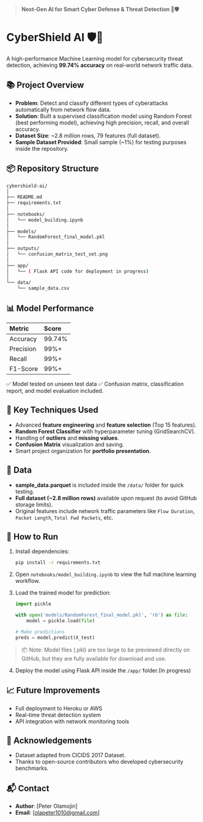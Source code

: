 > **Next-Gen AI for Smart Cyber Defense & Threat Detection 🚀🛡️**

# CyberShield AI 🛡️🚀

A high-performance Machine Learning model for cybersecurity threat detection, achieving **99.74% accuracy** on real-world network traffic data.

## 📚 Project Overview

- **Problem**: Detect and classify different types of cyberattacks automatically from network flow data.
- **Solution**: Built a supervised classification model using Random Forest (best performing model), achieving high precision, recall, and overall accuracy.
- **Dataset Size**: ~2.8 million rows, 79 features (full dataset).
- **Sample Dataset Provided**: Small sample (~1%) for testing purposes inside the repository.

## 📦 Repository Structure

```bash
cybershield-ai/
│
├── README.md
├── requirements.txt
│
├── notebooks/
│   └── model_building.ipynb
│
├── models/
│   └── RandomForest_final_model.pkl
│
├── outputs/
│   └── confusion_matrix_test_set.png
│
├── app/
│   └── ( Flask API code for deployment in progress)
│
└── data/
    └── sample_data.csv
```

## 📊 Model Performance

| Metric | Score |
|:------|:------|
| Accuracy | 99.74% |
| Precision | 99%+ |
| Recall | 99%+ |
| F1-Score | 99%+ |

✅ Model tested on unseen test data
✅ Confusion matrix, classification report, and model evaluation included.

## 🧠 Key Techniques Used

- Advanced **feature engineering** and **feature selection** (Top 15 features).
- **Random Forest Classifier** with hyperparameter tuning (GridSearchCV).
- Handling of **outliers** and **missing values**.
- **Confusion Matrix** visualization and saving.
- Smart project organization for **portfolio presentation**.

## 📂 Data

- **sample_data.parquet** is included inside the `/data/` folder for quick testing.
- **Full dataset (~2.8 million rows)** available upon request (to avoid GitHub storage limits).
- Original features include network traffic parameters like `Flow Duration`, `Packet Length`, `Total Fwd Packets`, etc.

## 🚀 How to Run

1. Install dependencies:
   ```bash
   pip install -r requirements.txt
   ```

2. Open `notebooks/model_building.ipynb` to view the full machine learning workflow.

3. Load the trained model for prediction:
   ```python
   import pickle

   with open('models/RandomForest_final_model.pkl', 'rb') as file:
       model = pickle.load(file)

   # Make predictions
   preds = model.predict(X_test)
   ```

> 📦 Note: Model files (.pkl) are too large to be previewed directly on GitHub, but they are fully available for download and use.

4.  Deploy the model using Flask API inside the `/app/` folder.(In progress)

## 📈 Future Improvements

- Full deployment to Heroku or AWS
- Real-time threat detection system
- API integration with network monitoring tools

## 📣 Acknowledgements

- Dataset adapted from CICIDS 2017 Dataset.
- Thanks to open-source contributors who developed cybersecurity benchmarks.

## 📬 Contact

- **Author**: [Peter Olamojin]
- **Email**: [olapeter1010@gmail.com]
